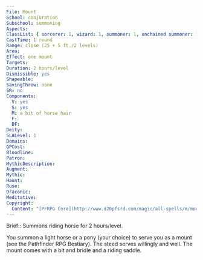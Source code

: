 ```yaml
---
File: Mount
School: conjuration
Subschool: summoning
Aspects: 
ClassList: { sorcerer: 1, wizard: 1, summoner: 1, unchained summoner: 1, witch: 1, magus: 1, bloodrager: 1, occultist: 1 }
CastTime: 1 round
Range: close (25 + 5 ft./2 levels)
Area: 
Effect: one mount
Targets: 
Duration: 2 hours/level
Dismissible: yes
Shapeable: 
SavingThrow: none
SR: no
Components:
  V: yes
  S: yes
  M: a bit of horse hair
  F: 
  DF: 
Deity: 
SLALevel: 1
Domains: 
GPCost: 
Bloodline: 
Patron: 
MythicDescription: 
Augment: 
Mythic: 
Haunt: 
Ruse: 
Draconic: 
Meditative: 
Copyright:
  Content: "[PFRPG Core](http://www.d20pfsrd.com/magic/all-spells/m/mount)"
---
```

Brief:: Summons riding horse for 2 hours/level.

You summon a light horse or a pony (your choice) to serve you as a mount (see the Pathfinder RPG Bestiary). The steed serves willingly and well. The mount comes with a bit and bridle and a riding saddle.
